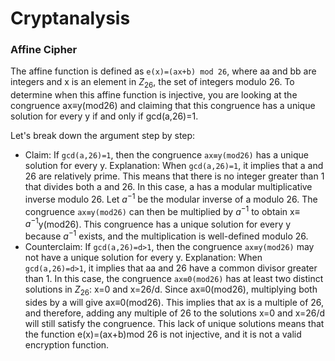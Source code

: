 # Cryptanalysis
### Affine Cipher
The affine function is defined as ```e(x)=(ax+b) mod 26```, where aa and bb are integers and x is an element in $Z_{26}$​, the set of integers modulo 26.
To determine when this affine function is injective, you are looking at the congruence ax≡y(mod26) and claiming that this congruence has a unique solution for every y if and only if gcd(a,26)=1.

Let's break down the argument step by step:
  - Claim: If ```gcd(a,26)=1```, then the congruence ```ax≡y(mod26)``` has a unique solution for every y.
          Explanation: When ```gcd(a,26)=1```, it implies that a and 26 are relatively prime. This means that there is no integer greater than 1 that divides both a and 26. In this case, a has a modular multiplicative inverse modulo 26. Let $a^{−1}$ be the modular inverse of a modulo 26. The congruence ```ax≡y(mod26)``` can then be multiplied by $a^{-1}$ to obtain x≡ $a^{-1}$y(mod26). This congruence has a unique solution for every y because $a^{-1}$ exists, and the multiplication is well-defined modulo 26.
  - Counterclaim: If ```gcd(a,26)=d>1```, then the congruence ```ax≡y(mod26)``` may not have a unique solution for every y.
        Explanation: When ```gcd(a,26)=d>1```, it implies that aa and 26 have a common divisor greater than 1. In this case, the congruence ```ax≡0(mod26)``` has at least two distinct solutions in $Z_{26}$​: x=0 and x=26/d. Since ax≡0(mod26), multiplying both sides by a will give ax≡0(mod26). This implies that ax is a multiple of 26, and therefore, adding any multiple of 26 to the solutions x=0 and x=26/d will still satisfy the congruence. This lack of unique solutions means that the function e(x)=(ax+b)mod 26 is not injective, and it is not a valid encryption function.
